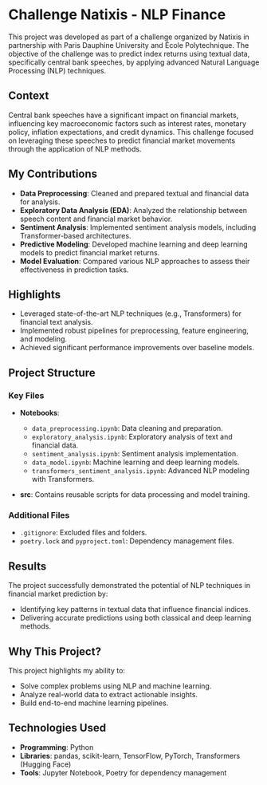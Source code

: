 # Challenge Natixis - NLP Finance

This project was developed as part of a challenge organized by Natixis in partnership with Paris Dauphine University and École Polytechnique. The objective of the challenge was to predict index returns using textual data, specifically central bank speeches, by applying advanced Natural Language Processing (NLP) techniques.

## Context

Central bank speeches have a significant impact on financial markets, influencing key macroeconomic factors such as interest rates, monetary policy, inflation expectations, and credit dynamics. This challenge focused on leveraging these speeches to predict financial market movements through the application of NLP methods.

## My Contributions

- **Data Preprocessing**: Cleaned and prepared textual and financial data for analysis.
- **Exploratory Data Analysis (EDA)**: Analyzed the relationship between speech content and financial market behavior.
- **Sentiment Analysis**: Implemented sentiment analysis models, including Transformer-based architectures.
- **Predictive Modeling**: Developed machine learning and deep learning models to predict financial market returns.
- **Model Evaluation**: Compared various NLP approaches to assess their effectiveness in prediction tasks.

## Highlights

- Leveraged state-of-the-art NLP techniques (e.g., Transformers) for financial text analysis.
- Implemented robust pipelines for preprocessing, feature engineering, and modeling.
- Achieved significant performance improvements over baseline models.

## Project Structure

### Key Files

- **Notebooks**: 
  - `data_preprocessing.ipynb`: Data cleaning and preparation.
  - `exploratory_analysis.ipynb`: Exploratory analysis of text and financial data.
  - `sentiment_analysis.ipynb`: Sentiment analysis implementation.
  - `data_model.ipynb`: Machine learning and deep learning models.
  - `transformers_sentiment_analysis.ipynb`: Advanced NLP modeling with Transformers.

- **src**: Contains reusable scripts for data processing and model training.

### Additional Files

- `.gitignore`: Excluded files and folders.
- `poetry.lock` and `pyproject.toml`: Dependency management files.

## Results

The project successfully demonstrated the potential of NLP techniques in financial market prediction by:
- Identifying key patterns in textual data that influence financial indices.
- Delivering accurate predictions using both classical and deep learning methods.

## Why This Project?

This project highlights my ability to:
- Solve complex problems using NLP and machine learning.
- Analyze real-world data to extract actionable insights.
- Build end-to-end machine learning pipelines.

## Technologies Used

- **Programming**: Python
- **Libraries**: pandas, scikit-learn, TensorFlow, PyTorch, Transformers (Hugging Face)
- **Tools**: Jupyter Notebook, Poetry for dependency management



